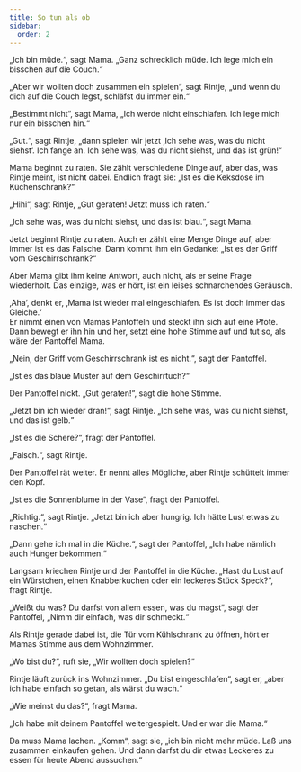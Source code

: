 ```yaml
---
title: So tun als ob
sidebar:
  order: 2
---
```


„Ich bin müde.“, sagt Mama. „Ganz schrecklich müde. Ich lege mich ein bisschen auf die Couch.“

„Aber wir wollten doch zusammen ein spielen“, sagt Rintje, „und wenn du dich auf die Couch legst, schläfst du immer ein.“

„Bestimmt nicht“, sagt Mama, „Ich werde nicht einschlafen. Ich lege mich nur ein bisschen hin.“

„Gut.“, sagt Rintje, „dann spielen wir jetzt ‚Ich sehe was, was du nicht siehst‘. Ich fange an. Ich sehe was, was du nicht siehst, und das ist grün!“

Mama beginnt zu raten. Sie zählt verschiedene Dinge auf, aber das, was Rintje meint, ist nicht dabei. Endlich fragt sie: „Ist es die Keksdose im Küchenschrank?“

„Hihi“, sagt Rintje, „Gut geraten! Jetzt muss ich raten.“

„Ich sehe was, was du nicht siehst, und das ist blau.“, sagt Mama.

Jetzt beginnt Rintje zu raten. Auch er zählt eine Menge Dinge auf, aber immer ist es das Falsche. Dann kommt ihm ein Gedanke: „Ist es der Griff vom Geschirrschrank?“

Aber Mama gibt ihm keine Antwort, auch nicht, als er seine Frage wiederholt. Das einzige, was er hört, ist ein leises schnarchendes Geräusch.

‚Aha‘, denkt er, ‚Mama ist wieder mal eingeschlafen. Es ist doch immer das Gleiche.‘  
Er nimmt einen von Mamas Pantoffeln und steckt ihn sich auf eine Pfote. Dann bewegt er ihn hin und her, setzt eine hohe Stimme auf und tut so, als wäre der Pantoffel Mama.

„Nein, der Griff vom Geschirrschrank ist es nicht.“, sagt der Pantoffel.

„Ist es das blaue Muster auf dem Geschirrtuch?“

Der Pantoffel nickt. „Gut geraten!“, sagt die hohe Stimme.

„Jetzt bin ich wieder dran!“, sagt Rintje. „Ich sehe was, was du nicht siehst, und das ist gelb.“

„Ist es die Schere?“, fragt der Pantoffel.

„Falsch.“, sagt Rintje.

Der Pantoffel rät weiter. Er nennt alles Mögliche, aber Rintje schüttelt immer den Kopf.

„Ist es die Sonnenblume in der Vase“, fragt der Pantoffel.

„Richtig.“, sagt Rintje. „Jetzt bin ich aber hungrig. Ich hätte Lust etwas zu naschen.“

„Dann gehe ich mal in die Küche.“, sagt der Pantoffel, „Ich habe nämlich auch Hunger bekommen.“

Langsam kriechen Rintje und der Pantoffel in die Küche. „Hast du Lust auf ein Würstchen, einen Knabberkuchen oder ein leckeres Stück Speck?“, fragt Rintje.

„Weißt du was? Du darfst von allem essen, was du magst“, sagt der Pantoffel, „Nimm dir einfach, was dir schmeckt.“

Als Rintje gerade dabei ist, die Tür vom Kühlschrank zu öffnen, hört er Mamas Stimme aus dem Wohnzimmer.

„Wo bist du?“, ruft sie, „Wir wollten doch spielen?“

Rintje läuft zurück ins Wohnzimmer. „Du bist eingeschlafen“, sagt er, „aber ich habe einfach so getan, als wärst du wach.“

„Wie meinst du das?“, fragt Mama.

„Ich habe mit deinem Pantoffel weitergespielt. Und er war die Mama.“

Da muss Mama lachen. „Komm“, sagt sie, „ich bin nicht mehr müde. Laß uns zusammen einkaufen gehen. Und dann darfst du dir etwas Leckeres zu essen für heute Abend aussuchen.“
